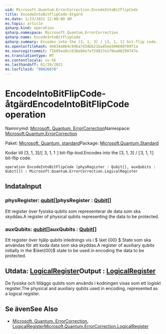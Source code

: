 ```yaml
---
uid: Microsoft.Quantum.ErrorCorrection.EncodeIntoBitFlipCode
title: EncodeIntoBitFlipCode-åtgärd
ms.date: 1/23/2021 12:00:00 AM
ms.topic: article
qsharp.kind: operation
qsharp.namespace: Microsoft.Quantum.ErrorCorrection
qsharp.name: EncodeIntoBitFlipCode
qsharp.summary: Encodes into the [3, 1, 3] / ⟦3, 1, 1⟧ bit-flip code.
ms.openlocfilehash: 44034a864c946a7d3dbb21bad5ee500660709f1a
ms.sourcegitcommit: 71605ea9cc630e84e7ef29027e1f0ea06299747e
ms.translationtype: MT
ms.contentlocale: sv-SE
ms.lasthandoff: 01/26/2021
ms.locfileid: "98826678"
---
```

# <a name="encodeintobitflipcode-operation"></a><span data-ttu-id="bb595-102">EncodeIntoBitFlipCode-åtgärd</span><span class="sxs-lookup"><span data-stu-id="bb595-102">EncodeIntoBitFlipCode operation</span></span>

<span data-ttu-id="bb595-103">Namnrymd: [Microsoft. Quantum. ErrorCorrection](xref:Microsoft.Quantum.ErrorCorrection)</span><span class="sxs-lookup"><span data-stu-id="bb595-103">Namespace: [Microsoft.Quantum.ErrorCorrection](xref:Microsoft.Quantum.ErrorCorrection)</span></span>

<span data-ttu-id="bb595-104">Paket: [Microsoft. Quantum. standard](https://nuget.org/packages/Microsoft.Quantum.Standard)</span><span class="sxs-lookup"><span data-stu-id="bb595-104">Package: [Microsoft.Quantum.Standard](https://nuget.org/packages/Microsoft.Quantum.Standard)</span></span>


<span data-ttu-id="bb595-105">Kodar till [3, 1, 3]/⟦ 3, 1, 1 ⟧ bit-flip-kod.</span><span class="sxs-lookup"><span data-stu-id="bb595-105">Encodes into the [3, 1, 3] / ⟦3, 1, 1⟧ bit-flip code.</span></span>

```qsharp
operation EncodeIntoBitFlipCode (physRegister : Qubit[], auxQubits : Qubit[]) : Microsoft.Quantum.ErrorCorrection.LogicalRegister
```


## <a name="input"></a><span data-ttu-id="bb595-106">Indata</span><span class="sxs-lookup"><span data-stu-id="bb595-106">Input</span></span>

### <a name="physregister--qubit"></a><span data-ttu-id="bb595-107">physRegister: [qubit](xref:microsoft.quantum.lang-ref.qubit)[]</span><span class="sxs-lookup"><span data-stu-id="bb595-107">physRegister : [Qubit](xref:microsoft.quantum.lang-ref.qubit)[]</span></span>

<span data-ttu-id="bb595-108">Ett register över fysiska qubits som representerar de data som ska skyddas.</span><span class="sxs-lookup"><span data-stu-id="bb595-108">A register of physical qubits representing the data to be protected.</span></span>


### <a name="auxqubits--qubit"></a><span data-ttu-id="bb595-109">auxQubits: [qubit](xref:microsoft.quantum.lang-ref.qubit)[]</span><span class="sxs-lookup"><span data-stu-id="bb595-109">auxQubits : [Qubit](xref:microsoft.quantum.lang-ref.qubit)[]</span></span>

<span data-ttu-id="bb595-110">Ett register över hjälp qubits inlednings vis i $ \ket {00} $ State som ska användas för att koda data som ska skyddas.</span><span class="sxs-lookup"><span data-stu-id="bb595-110">A register of auxiliary qubits initially in the $\ket{00}$ state to be used in encoding the data to be protected.</span></span>



## <a name="output--logicalregister"></a><span data-ttu-id="bb595-111">Utdata: [LogicalRegister](xref:Microsoft.Quantum.ErrorCorrection.LogicalRegister)</span><span class="sxs-lookup"><span data-stu-id="bb595-111">Output : [LogicalRegister](xref:Microsoft.Quantum.ErrorCorrection.LogicalRegister)</span></span>

<span data-ttu-id="bb595-112">De fysiska och tilläggs qubits som används i kodningen visas som ett logiskt register.</span><span class="sxs-lookup"><span data-stu-id="bb595-112">The physical and auxiliary qubits used in encoding, represented as a logical register.</span></span>

## <a name="see-also"></a><span data-ttu-id="bb595-113">Se även</span><span class="sxs-lookup"><span data-stu-id="bb595-113">See Also</span></span>

- [<span data-ttu-id="bb595-114">Microsoft. Quantum. ErrorCorrection. LogicalRegister</span><span class="sxs-lookup"><span data-stu-id="bb595-114">Microsoft.Quantum.ErrorCorrection.LogicalRegister</span></span>](xref:Microsoft.Quantum.ErrorCorrection.LogicalRegister)